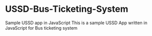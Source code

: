 # USSD-Bus-Ticketing-System
Sample USSD app in JavaScript
This is a sample USSD App written in JavaScript for Bus ticketing system
